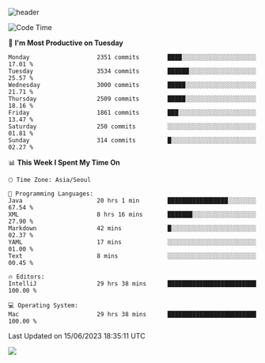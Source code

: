 ![header](https://capsule-render.vercel.app/api?type=Egg&color=timeAuto&height=300&section=header&text=PoPo&fontSize=90&animation=fadeIn)

  <!--START_SECTION:waka-->
![Code Time](http://img.shields.io/badge/Code%20Time-922%20hrs%2019%20mins-blue)

📅 **I'm Most Productive on Tuesday** 

```text
Monday                   2351 commits        ████░░░░░░░░░░░░░░░░░░░░░   17.01 % 
Tuesday                  3534 commits        ██████░░░░░░░░░░░░░░░░░░░   25.57 % 
Wednesday                3000 commits        █████░░░░░░░░░░░░░░░░░░░░   21.71 % 
Thursday                 2509 commits        █████░░░░░░░░░░░░░░░░░░░░   18.16 % 
Friday                   1861 commits        ███░░░░░░░░░░░░░░░░░░░░░░   13.47 % 
Saturday                 250 commits         ░░░░░░░░░░░░░░░░░░░░░░░░░   01.81 % 
Sunday                   314 commits         █░░░░░░░░░░░░░░░░░░░░░░░░   02.27 % 
```


📊 **This Week I Spent My Time On** 

```text
🕑︎ Time Zone: Asia/Seoul

💬 Programming Languages: 
Java                     20 hrs 1 min        █████████████████░░░░░░░░   67.54 % 
XML                      8 hrs 16 mins       ███████░░░░░░░░░░░░░░░░░░   27.90 % 
Markdown                 42 mins             █░░░░░░░░░░░░░░░░░░░░░░░░   02.37 % 
YAML                     17 mins             ░░░░░░░░░░░░░░░░░░░░░░░░░   01.00 % 
Text                     8 mins              ░░░░░░░░░░░░░░░░░░░░░░░░░   00.45 % 

🔥 Editors: 
IntelliJ                 29 hrs 38 mins      █████████████████████████   100.00 % 

💻 Operating System: 
Mac                      29 hrs 38 mins      █████████████████████████   100.00 % 
```


 Last Updated on 15/06/2023 18:35:11 UTC
<!--END_SECTION:waka-->



<img src="https://capsule-render.vercel.app/api?type=Egg&color=timeAuto&height=300&section=footer&text=PoPo&fontSize=90&animation=fadeIn&reversal=true" />
